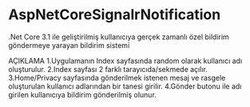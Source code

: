 # AspNetCoreSignalrNotification
.Net Core 3.1 ile geliştirilmiş kullanıcıya gerçek zamanlı özel bildirim göndermeye yarayan bildirim sistemi

AÇIKLAMA
1.Uygulamanın Index sayfasında random olarak kullanıcı adı oluşturulur.
2.Index sayfası 2 farklı tarayıcıda/sekmede açılır.
3.Home/Privacy sayfasında gönderilmek istenen mesaj ve rasgele oluşturulan kullanıcı adlarından bir tanesi girilir.
4.Gönder butonu ile adı girilen kullanıcıya bildirim gönderilmiş olunur.
